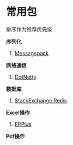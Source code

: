 # 常用包

排序作为推荐优先级

**序列化**
1. [Messagepack](csharp/packges/messagepack.md)

**网络通信**
1. [DotNetty](csharp/packges/dotnetty.md)

**数据库**
1. [StackExchange.Redis](csharp/packges/stackexchange-redis.md)

**Excel操作**
1. [EPPlus](csharp/packges/epplus.md)

**Pdf操作**


